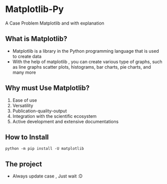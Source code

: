 # Matplotlib-Py
A Case Problem Matplotlib and with explanation

## What is Matplotlib?
- Matplotlib is a library in the Python programming language that is used to create data
- With the help of matplotlib , you can create various type of graphs, such as line graphs
  scatter plots, histograms, bar charts, pie charts, and many more

## Why must Use Matplotlib?
1. Ease of use
2. Versatility
3. Publication-quality-output
4. Integration with the scientific ecosystem
5. Active development and extensive documentations

## How to Install
`python -m pip install -U matplotlib`

## The project
- Always update case , Just wait :D
